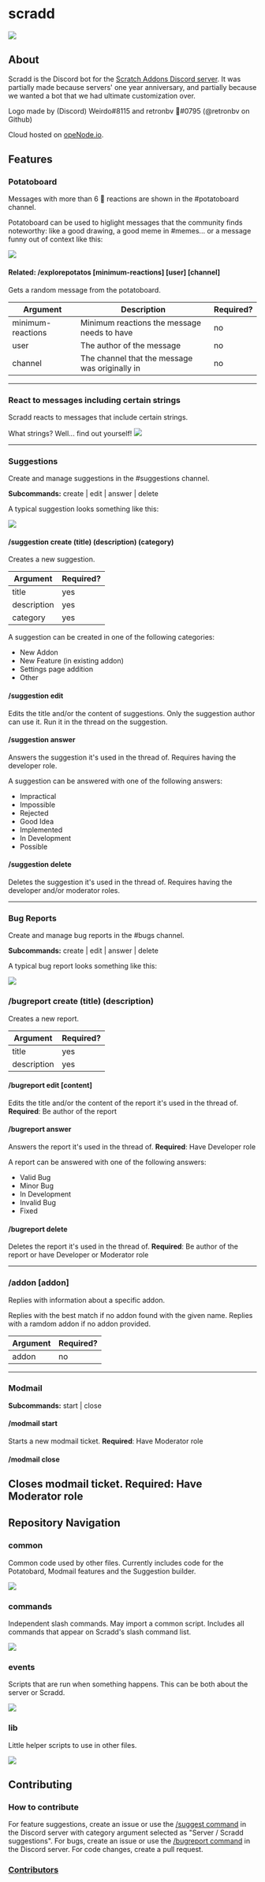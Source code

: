 # scradd
![](https://cdn.discordapp.com/icons/938438560925761619/d886f0b0867e67c2211b7086c0651590.webp?size=80)
## About

Scradd is the Discord bot for the [Scratch Addons Discord server](https://discord.gg/Cs25kzs889). It was partially made because servers' one year anniversary, and partially because we wanted a bot that we had ultimate customization over.

Logo made by (Discord) Weirdo#8115 and retronbv 🥔#0795 (@retronbv on Github)

Cloud hosted on [opeNode.io](https://www.openode.io/). <!--reconsider dash?-->
<!--
## Table of Contents
 [Features](#features) | [Contributing](#contributing) 
| --- | ---
| [Potatoboard](#potatoboard) | [How to contribute](#how-to-contribute)
| [Suggestions - /suggestion](#suggestions) | [Contributors](#contributors)
| [Bug Reports - /bugreport](#bug-reports) |
| [Addon Info - /addon](#addon-addon) |
-->


## Features

### Potatoboard
  
Messages with more than 6 :potato: reactions are shown in the #potatoboard channel. 

Potatoboard can be used to higlight messages that the community finds noteworthy: like a good drawing, a good meme in #memes... or a message funny out of context like this:


![](https://cdn.discordapp.com/attachments/901225174974726177/939015132720287784/unknown.png) 


#### Related: /explorepotatos [minimum-reactions] [user] [channel]

Gets a random message from the potatoboard. 


| Argument | Description | Required?|
| --- | ---| --- |
| minimum-reactions | Minimum reactions the message needs to have | no |
| user | The author of the message | no |
| channel | The channel that the message was originally in | no |

---

### React to messages including certain strings

Scradd reacts to messages that include certain strings. 

What strings? Well... find out yourself! ![](https://cdn.discordapp.com/emojis/902948518002573364.webp?size=22&quality=lossless)

---

### Suggestions

Create and manage suggestions in the #suggestions channel.

**Subcommands:** create | edit | answer | delete

A typical suggestion looks something like this: 

![](https://user-images.githubusercontent.com/75680333/152417553-31b2c407-e74b-4143-915b-5c00b76bce01.png)


#### /suggestion create (title) (description) (category)

Creates a new suggestion.

| Argument | Required?|
| --- | --- |
| title | yes |
| description | yes |
| category | yes |

A suggestion can be created in one of the following categories:

- New Addon
- New Feature (in existing addon)
- Settings page addition
- Other


#### /suggestion edit

Edits the title and/or the content of suggestions. Only the suggestion author can use it. Run it in the thread on the suggestion.

#### /suggestion answer

Answers the suggestion it's used in the thread of. Requires having the developer role.

A suggestion can be answered with one of the following answers:

-   Impractical
-   Impossible
-   Rejected
-   Good Idea
-   Implemented
-   In Development
-   Possible

#### /suggestion delete

Deletes the suggestion it's used in the thread of. Requires having the developer and/or moderator roles.

---


### Bug Reports

Create and manage bug reports in the #bugs channel.

**Subcommands:** create | edit | answer | delete

A typical bug report looks something like this: 

![](https://cdn.discordapp.com/attachments/901225174974726177/939020057625886760/unknown.png)

### /bugreport create (title) (description)

Creates a new report.

| Argument | Required?|
| --- | --- |
| title | yes |
| description | yes|

#### /bugreport edit [content] 

Edits the title and/or the content of the report it's used in the thread of.
**Required**: Be author of the report

#### /bugreport answer

Answers the report it's used in the thread of. 
**Required**: Have Developer role

A report can be answered with one of the following answers:

-   Valid Bug
-   Minor Bug
-   In Development
-   Invalid Bug
-   Fixed

#### /bugreport delete

Deletes the report it's used in the thread of.
**Required**: Be author of the report or have Developer or Moderator role

---

### /addon [addon]

Replies with information about a specific addon. 

Replies with the best match if no addon found with the given name. Replies with a ramdom addon if no addon provided.

| Argument | Required?|
| --- | --- |
| addon | no |

---

### Modmail

**Subcommands:** start | close

#### /modmail start
Starts a new modmail ticket.
**Required**: Have Moderator role

#### /modmail close
Closes modmail ticket.
**Required**: Have Moderator role
---

## Repository Navigation
### common
Common code used by other files. Currently includes code for the Potatobard, Modmail features and the Suggestion builder.

![](https://user-images.githubusercontent.com/75680333/152847504-2f96e7ae-6d8f-407b-950c-18bfa2bd033d.png)

### commands
Independent slash commands. May import a common script. Includes all commands that appear on Scradd's slash command list.
<!--![](https://user-images.githubusercontent.com/75680333/152848021-011f3e62-a354-42c1-b5fa-6216fcc2d52b.png)-->

![](https://user-images.githubusercontent.com/75680333/152848168-ca3ab779-ad9d-40c9-acc9-1358cb1fb367.png)

### events
Scripts that are run when something happens. This can be both about the server or Scradd.

![](https://user-images.githubusercontent.com/75680333/152852754-c9dae90f-095c-40d7-a18e-cfaefff6d5e5.png)

### lib
Little helper scripts to use in other files.

![](https://user-images.githubusercontent.com/75680333/152853946-8e08f922-3ff3-4113-b2d2-9b98310a3817.png)


## Contributing

### How to contribute
For feature suggestions, create an issue or use the [/suggest command](#suggestions) in the Discord server with category argument selected as "Server / Scradd suggestions".
For bugs, create an issue or use the [/bugreport command](#bug-reports) in the Discord server.
For code changes, create a pull request.


### [Contributors](https://github.com/scratchaddons-community/scradd/graphs/contributors)
<!--![](https://contrib.rocks/image?repo=scratchaddons-community/scradd)-->


